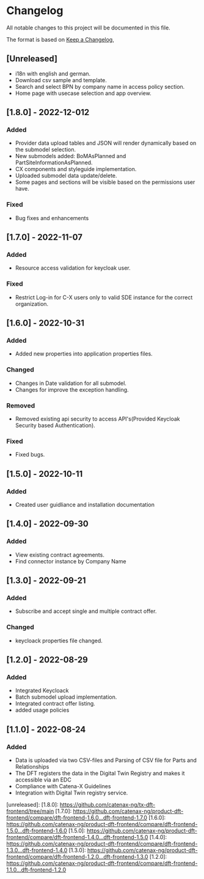 # Changelog

All notable changes to this project will be documented in this file.

The format is based on [Keep a Changelog](https://keepachangelog.com/en/1.0.0/),

## [Unreleased]
- i18n with english and german.
- Download csv sample and template.
- Search and select BPN by company name in access policy section.
- Home page with usecase selection and app overview.

## [1.8.0] - 2022-12-012

### Added

- Provider data upload tables and JSON will render dynamically based on the submodel selection.
- New submodels added: BoMAsPlanned and PartSiteInformationAsPlanned.
- CX components and styleguide implementation.
- Uploaded submodel data update/delete.
- Some pages and sections will be visible based on the permissions user have.

### Fixed

- Bug fixes and enhancements

## [1.7.0] - 2022-11-07

### Added

- Resource access validation for keycloak user.

### Fixed

- Restrict Log-in for C-X users only to valid SDE instance for the correct organization.

## [1.6.0] - 2022-10-31

### Added

- Added new properties into application properties files.

### Changed

- Changes in Date validation for all submodel.
- Changes for improve the exception handling.

### Removed

- Removed existing api security to access API's(Provided Keycloak Security based Authentication).

### Fixed

- Fixed bugs.

## [1.5.0] - 2022-10-11

### Added

- Created user guidliance and installation documentation

## [1.4.0] - 2022-09-30

### Added

- View existing contract agreements.
- Find connector instance by Company Name

## [1.3.0] - 2022-09-21

### Added

- Subscribe and accept single and multiple contract offer.

### Changed

- keycloack properties file changed.

## [1.2.0] - 2022-08-29

### Added

- Integrated Keycloack
- Batch submodel upload implementation.
- Integrated contract offer listing.
- added usage policies

## [1.1.0] - 2022-08-24

### Added

- Data is uploaded via two CSV-files and Parsing of CSV file for Parts and Relationships
- The DFT registers the data in the Digital Twin Registry and makes it accessible via an EDC
- Compliance with Catena-X Guidelines
- Integration with Digital Twin registry service.

[unreleased]:
[1.8.0]: https://github.com/catenax-ng/tx-dft-frontend/tree/main
[1.7.0]: https://github.com/catenax-ng/product-dft-frontend/compare/dft-frontend-1.6.0...dft-frontend-1.7.0
[1.6.0]: https://github.com/catenax-ng/product-dft-frontend/compare/dft-frontend-1.5.0...dft-frontend-1.6.0
[1.5.0]: https://github.com/catenax-ng/product-dft-frontend/compare/dft-frontend-1.4.0...dft-frontend-1.5.0
[1.4.0]: https://github.com/catenax-ng/product-dft-frontend/compare/dft-frontend-1.3.0...dft-frontend-1.4.0
[1.3.0]: https://github.com/catenax-ng/product-dft-frontend/compare/dft-frontend-1.2.0...dft-frontend-1.3.0
[1.2.0]: https://github.com/catenax-ng/product-dft-frontend/compare/dft-frontend-1.1.0...dft-frontend-1.2.0
